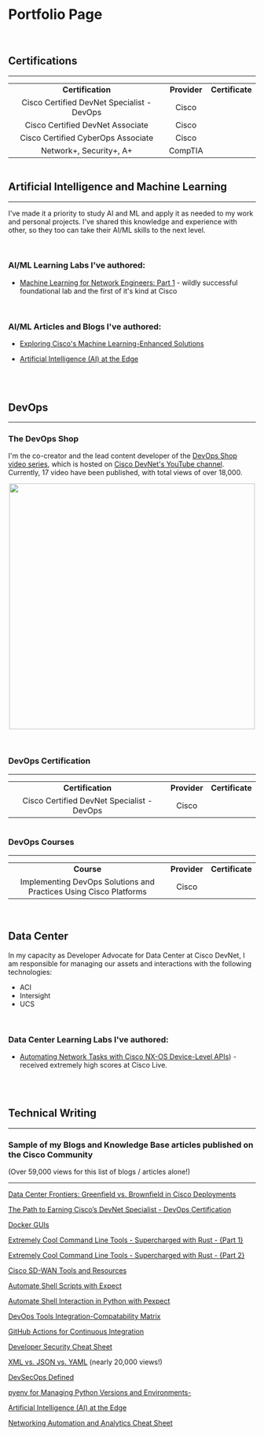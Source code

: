 <link rel="stylesheet" type="text/css" href="files/styles.css">


# Portfolio Page

<br>



## Certifications

<hr>
<center>
<table style="margin:0 auto; text-align:center;">
  <tr>
    <td><b>Certification</b></td>
    <td><b>Provider</b></td>
    <td><b>Certificate</b></td>
  </tr>
  <tr>
    <td>Cisco Certified DevNet Specialist - DevOps</td>
    <td>Cisco</td>
    <td></td>
  </tr>
  <tr>
    <td>Cisco Certified DevNet Associate</td>
    <td>Cisco</td>
    <td></td>
  </tr>
  <tr>
    <td>Cisco Certified CyberOps Associate</td>
    <td>Cisco</td>
    <td></td>
  </tr>
  <tr>
    <td>Network+, Security+, A+</td>
    <td>CompTIA</td>
    <td></td>
  </tr>
</table>
</center>

<br>


## Artificial Intelligence and Machine Learning
<hr>

I've made it a priority to study AI and ML and apply it as needed to my work and personal projects. I've shared this knowledge and experience with other, so they too can take their AI/ML skills to the next level.

<br>

### AI/ML Learning Labs I've authored:

- [Machine Learning for Network Engineers: Part 1](https://developer.cisco.com/learning/labs/ml-for-network-engineers-part-1/) - wildly successful foundational lab and the first of it's kind at Cisco


<br>

### AI/ML Articles and Blogs I've authored:

- [Exploring Cisco's Machine Learning-Enhanced Solutions](https://community.cisco.com/t5/devnet-general-blogs/exploring-cisco-s-machine-learning-enhanced-solutions/ba-p/5145655)

- [Artificial Intelligence (AI) at the Edge](https://community.cisco.com/t5/edge-data-management/artificial-intelligence-ai-at-the-edge/td-p/4674085)

<br>
<br>

## DevOps
<hr>

### The DevOps Shop

I'm the co-creator and the lead content developer of the [DevOps Shop video series](https://www.youtube.com/watch?v=t6FeomBCfCg&list=PL2k86RlAekM9ulG4xak-jmCvf1-Ot-biu), which is hosted on [Cisco DevNet's YouTube channel](https://www.youtube.com/@CiscoDevNetchannel). Currently, 17 video have been published, with total views of over 18,000.

<p align="center"><img src="https://github.com/user-attachments/assets/3c4a0ce0-2ce8-4352-b99e-db438772d352" width="500" /></p>

<br>

### DevOps Certification

<hr>
<center>
<table style="margin:0 auto; text-align:center;">
  <tr>
    <td><b>Certification</b></td>
    <td><b>Provider</b></td>
    <td><b>Certificate</b></td>
  </tr>
  <tr>
    <td>Cisco Certified DevNet Specialist - DevOps</td>
    <td>Cisco</td>
    <td></td>
  </tr>
</table>
</center>

<br>

### DevOps Courses

<hr>
<center>
<table style="margin:0 auto; text-align:center;">
  <tr>
    <td><b>Course</b></td>
    <td><b>Provider</b></td>
    <td><b>Certificate</b></td>
  </tr>
  <tr>
    <td>Implementing DevOps Solutions and Practices Using Cisco Platforms</td>
    <td>Cisco</td>
    <td></td>
  </tr>
</table>
</center>

<br>
<br>


## Data Center

In my capacity as Developer Advocate for Data Center at Cisco DevNet, I am responsible for managing our assets and interactions with the following technologies:

- ACI
- Intersight
- UCS

<br>

### Data Center Learning Labs I've authored:

- [Automating Network Tasks with Cisco NX-OS Device-Level APIs](https://developer.cisco.com/learning/labs/dne-dci-nxos-device-level-apis/introduction/)) - received extremely high scores at Cisco Live.

<br>
<br>

## Technical Writing

<hr>

### Sample of my Blogs and Knowledge Base articles published on the Cisco Community
(Over 59,000 views for this list of blogs / articles alone!)

<hr>

<a href="https://community.cisco.com/t5/data-center-blogs/data-center-frontiers-greenfield-vs-brownfield-in-cisco/ba-p/5104378" target="_blank">Data Center Frontiers: Greenfield vs. Brownfield in Cisco Deployments</a>

<a href="https://community.cisco.com/t5/devops-knowledge-articles/the-path-to-earning-cisco-s-devnet-specialist-devops/ta-p/5075519" target="_blank">The Path to Earning Cisco’s DevNet Specialist - DevOps Certification</a>

<a href="https://community.cisco.com/t5/devops-knowledge-articles/docker-guis/ta-p/4952865" target="_blank">Docker GUIs</a>

<a href="https://community.cisco.com/t5/devnet-general-knowledge-base/extremely-cool-command-line-tools-supercharged-with-rust-part-1/ta-p/4779695" target="_blank">Extremely Cool Command Line Tools - Supercharged with Rust - {Part 1}</a>

<a href="https://community.cisco.com/t5/devnet-general-knowledge-base/extremely-cool-command-line-tools-supercharged-with-rust-part-2/ta-p/4886311" target="_blank">Extremely Cool Command Line Tools - Supercharged with Rust - {Part 2}</a>

<a href="https://community.cisco.com/t5/devnet-general-knowledge-base/cisco-sd-wan-tools-and-resources/ta-p/4862067" target="_blank">Cisco SD-WAN Tools and Resources</a>

<a href="https://community.cisco.com/t5/devnet-general-knowledge-base/network-automation-basics-automate-shell-scripts-with-expect/ta-p/4646253" target="_blank">Automate Shell Scripts with Expect</a>

<a href="https://community.cisco.com/t5/devnet-general-knowledge-base/automate-shell-interaction-in-python-with-pexpect/ta-p/4820670" target="_blank">Automate Shell Interaction in Python with Pexpect</a>

<a href="https://community.cisco.com/t5/devops-knowledge-articles/devops-tools-integration-compatability-matrix/ta-p/4802975" target="_blank">DevOps Tools Integration-Compatability Matrix</a>

<a href="https://community.cisco.com/t5/devops-knowledge-articles/github-actions-for-continuous-integration/ta-p/4762097" target="_blank">GitHub Actions for Continuous Integration</a>

<a href="https://community.cisco.com/t5/security-knowledge-base/developer-security-cheat-sheet/ta-p/4753148" target="_blank">Developer Security Cheat Sheet</a>

<a href="https://community.cisco.com/t5/devnet-general-knowledge-base/xml-vs-json-vs-yaml/ta-p/4729758" target="_blank">XML vs. JSON vs. YAML</a> (nearly 20,000 views!)

<a href="https://community.cisco.com/t5/devnet-general-knowledge-base/devsecops-defined/ta-p/4712801" target="_blank">DevSecOps Defined</a>

<a href="https://community.cisco.com/t5/devnet-general-knowledge-base/pyenv-for-managing-python-versions-and-environments/ta-p/4696819" target="_blank">pyenv for Managing Python Versions and Environments-</a>

<a href="https://community.cisco.com/t5/edge-data-management/artificial-intelligence-ai-at-the-edge/td-p/4674085" target="_blank">Artificial Intelligence (AI) at the Edge</a>

<a href="https://community.cisco.com/t5/networking-knowledge-base/networking-automation-and-analytics-cheat-sheet/ta-p/4393538" target="_blank">Networking Automation and Analytics Cheat Sheet</a>
